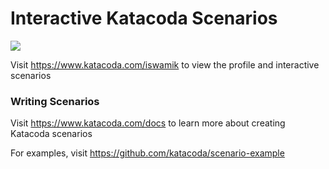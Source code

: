 # Interactive Katacoda Scenarios

[![](http://shields.katacoda.com/katacoda/iswamik/count.svg)](https://www.katacoda.com/iswamik "Get your profile on Katacoda.com")

Visit https://www.katacoda.com/iswamik to view the profile and interactive scenarios

### Writing Scenarios
Visit https://www.katacoda.com/docs to learn more about creating Katacoda scenarios

For examples, visit https://github.com/katacoda/scenario-example
